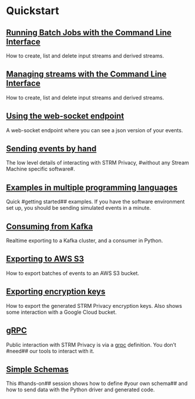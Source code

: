 # Quickstart

## [Running Batch Jobs with the Command Line Interface](/concepts/batch-jobs.md)

How to create, list and delete input streams and derived streams.

## [Managing streams with the Command Line Interface](/quickstart/creating-streams.md)

How to create, list and delete input streams and derived streams.

## [Using the web-socket endpoint](/quickstart/listen-web-socket.md)

A web-socket endpoint where you can see a json version of your events.

## [Sending events by hand](/quickstart/sending-curl.md)

The low level details of interacting with STRM Privacy, #without any
Stream Machine specific software#.

## [Examples in multiple programming languages](/quickstart/full-example.md)

Quick #getting started## examples. If you have the software environment
set up, you should be sending simulated events in a minute.

## [Consuming from Kafka](/quickstart/exporting-kafka.md)

Realtime exporting to a Kafka cluster, and a consumer in Python.

## [Exporting to AWS S3](/quickstart/batch-exporter.md)

How to export batches of events to an AWS S3 bucket.

## [Exporting encryption keys](/quickstart/exporting-keys.md)

How to export the generated STRM Privacy encryption keys. Also shows
some interaction with a Google Cloud bucket.

## [gRPC](/quickstart/grpc.md)

Public interaction with STRM Privacy is via a [grpc](https://grpc.io)
definition. You don’t #need## our tools to interact with it.

## [Simple Schemas](/quickstart/simple-schema.md)

This #hands-on## session shows how to define #your own schema## and how to
send data with the Python driver and generated code.
